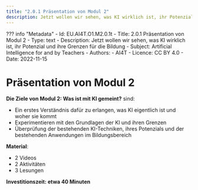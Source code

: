 ```yaml
---
title: "2.0.1 Präsentation von Modul 2"
description: Jetzt wollen wir sehen, was KI wirklich ist, ihr Potenzial und ihre Grenzen für die Bildung
---
```

??? info "Metadata"
    - Id: EU.AI4T.O1.M2.0.1t
    - Title: 2.0.1 Präsentation von Modul 2
    - Type: text
    - Description: Jetzt wollen wir sehen, was KI wirklich ist, ihr Potenzial und ihre Grenzen für die Bildung
    - Subject: Artificial Intelligence for and by Teachers
    - Authors:
        - AI4T 
    - Licence: CC BY 4.0
    - Date: 2022-11-15


# Präsentation von Modul 2

**Die Ziele von Modul 2: Was ist mit KI gemeint?** sind:

- Ein erstes Verständnis dafür zu erlangen, was KI eigentlich ist und woher sie kommt
- Experimentieren mit den Grundlagen der KI und ihren Grenzen
- Überprüfung der bestehenden KI-Techniken, ihres Potenzials und der bestehenden Anwendungen im Bildungsbereich

**Material**:

- 2 Videos
- 2 Aktivitäten
- 3 Lesungen

**Investitionszeit: etwa 40 Minuten**
